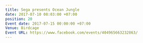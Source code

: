 ```yaml
---
title: Sega presents Ocean Jungle
date: 2017-07-10 08:03:00 +07:00
position: 20
Event date: 2017-07-15 00:00:00 +07:00
Venue: Birdcage
Event URL: https://www.facebook.com/events/404965663232863/
---
```


